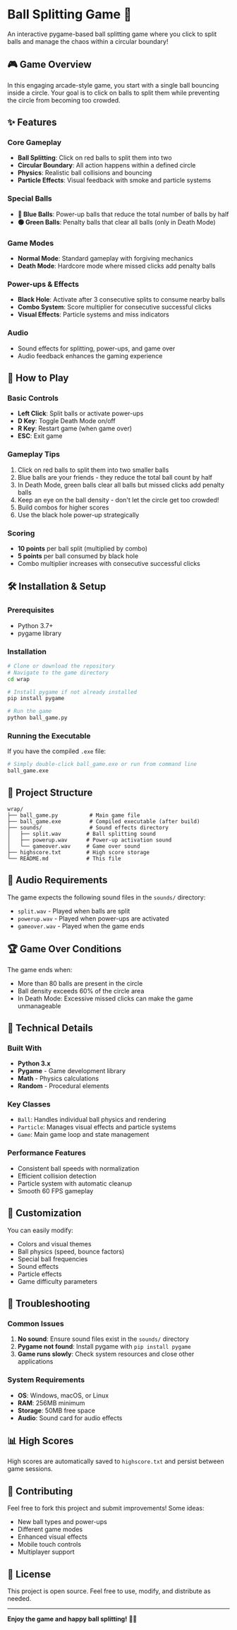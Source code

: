 # Ball Splitting Game 🎯

An interactive pygame-based ball splitting game where you click to split balls and manage the chaos within a circular boundary!

## 🎮 Game Overview

In this engaging arcade-style game, you start with a single ball bouncing inside a circle. Your goal is to click on balls to split them while preventing the circle from becoming too crowded.

## ✨ Features

### Core Gameplay
- **Ball Splitting**: Click on red balls to split them into two
- **Circular Boundary**: All action happens within a defined circle
- **Physics**: Realistic ball collisions and bouncing
- **Particle Effects**: Visual feedback with smoke and particle systems

### Special Balls
- **🔵 Blue Balls**: Power-up balls that reduce the total number of balls by half
- **🟢 Green Balls**: Penalty balls that clear all balls (only in Death Mode)

### Game Modes
- **Normal Mode**: Standard gameplay with forgiving mechanics
- **Death Mode**: Hardcore mode where missed clicks add penalty balls

### Power-ups & Effects
- **Black Hole**: Activate after 3 consecutive splits to consume nearby balls
- **Combo System**: Score multiplier for consecutive successful clicks
- **Visual Effects**: Particle systems and miss indicators

### Audio
- Sound effects for splitting, power-ups, and game over
- Audio feedback enhances the gaming experience

## 🎯 How to Play

### Basic Controls
- **Left Click**: Split balls or activate power-ups
- **D Key**: Toggle Death Mode on/off
- **R Key**: Restart game (when game over)
- **ESC**: Exit game

### Gameplay Tips
1. Click on red balls to split them into two smaller balls
2. Blue balls are your friends - they reduce the total ball count by half
3. In Death Mode, green balls clear all balls but missed clicks add penalty balls
4. Keep an eye on the ball density - don't let the circle get too crowded!
5. Build combos for higher scores
6. Use the black hole power-up strategically

### Scoring
- **10 points** per ball split (multiplied by combo)
- **5 points** per ball consumed by black hole
- Combo multiplier increases with consecutive successful clicks

## 🛠️ Installation & Setup

### Prerequisites
- Python 3.7+
- pygame library

### Installation
```bash
# Clone or download the repository
# Navigate to the game directory
cd wrap

# Install pygame if not already installed
pip install pygame

# Run the game
python ball_game.py
```

### Running the Executable
If you have the compiled `.exe` file:
```bash
# Simply double-click ball_game.exe or run from command line
ball_game.exe
```

## 📁 Project Structure

```
wrap/
├── ball_game.py          # Main game file
├── ball_game.exe         # Compiled executable (after build)
├── sounds/               # Sound effects directory
│   ├── split.wav        # Ball splitting sound
│   ├── powerup.wav      # Power-up activation sound
│   └── gameover.wav     # Game over sound
├── highscore.txt        # High score storage
└── README.md            # This file
```

## 🎵 Audio Requirements

The game expects the following sound files in the `sounds/` directory:
- `split.wav` - Played when balls are split
- `powerup.wav` - Played when power-ups are activated
- `gameover.wav` - Played when the game ends

## 🏆 Game Over Conditions

The game ends when:
- More than 80 balls are present in the circle
- Ball density exceeds 60% of the circle area
- In Death Mode: Excessive missed clicks can make the game unmanageable

## 🔧 Technical Details

### Built With
- **Python 3.x**
- **Pygame** - Game development library
- **Math** - Physics calculations
- **Random** - Procedural elements

### Key Classes
- `Ball`: Handles individual ball physics and rendering
- `Particle`: Manages visual effects and particle systems  
- `Game`: Main game loop and state management

### Performance Features
- Consistent ball speeds with normalization
- Efficient collision detection
- Particle system with automatic cleanup
- Smooth 60 FPS gameplay

## 🎨 Customization

You can easily modify:
- Colors and visual themes
- Ball physics (speed, bounce factors)
- Special ball frequencies
- Sound effects
- Particle effects
- Game difficulty parameters

## 🐛 Troubleshooting

### Common Issues
1. **No sound**: Ensure sound files exist in the `sounds/` directory
2. **Pygame not found**: Install pygame with `pip install pygame`
3. **Game runs slowly**: Check system resources and close other applications

### System Requirements
- **OS**: Windows, macOS, or Linux
- **RAM**: 256MB minimum
- **Storage**: 50MB free space
- **Audio**: Sound card for audio effects

## 📊 High Scores

High scores are automatically saved to `highscore.txt` and persist between game sessions.

## 🤝 Contributing

Feel free to fork this project and submit improvements! Some ideas:
- New ball types and power-ups
- Different game modes
- Enhanced visual effects
- Mobile touch controls
- Multiplayer support

## 📜 License

This project is open source. Feel free to use, modify, and distribute as needed.

---

**Enjoy the game and happy ball splitting!** 🎯✨

